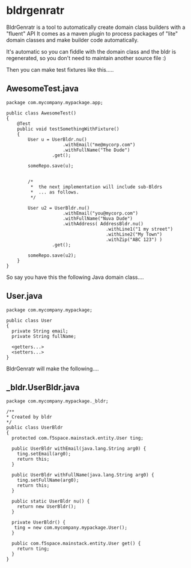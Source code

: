 bldrgenratr
===========

BldrGenratr is a tool to automatically create domain class builders with a "fluent" API
It comes as a maven plugin to process packages of "lite" domain classes and make builder code 
automatically.

It's automatic so you can fiddle with the domain class and the bldr is regenerated, so you don't need to maintain another source file :)

Then you can make test fixtures like this.....


AwesomeTest.java
---------------

    package com.mycompany.mypackage.app;
    
    public class AwesomeTest()
    {
        @Test
        public void testSomethingWithFixture()
        {
            User u = UserBldr.nu()
                         .withEmail("me@mycorp.com")
                         .withFullName("The Dude")
                     .get();

            someRepo.save(u);
            
            
            /*
             *  the next implementation will include sub-Bldrs
             *  ... as follows.
             */ 
            
            User u2 = UserBldr.nu()
                         .withEmail("you@mycorp.com")
                         .withFullName("Nuva Dude")
                         .withAddress( AddressBldr.nu()
                                         .withLine1("1 my street")
                                         .withLine2("My Town")
                                         .withZip("ABC 123") )
                     .get();

            someRepo.save(u2);
        }
    }




So say you have this the following Java domain class....

User.java
---------

    package com.mycompany.mypackage;
    
    public class User
    {
      private String email;
      private String fullName;
      
      <getters...>
      <setters...>
    }
    




BldrGenratr will make the following....

_bldr.UserBldr.java
-------------------

    package com.mycompany.mypackage._bldr;
    
    /**
    * Created by bldr
    */
    public class UserBldr
    {
      protected com.f5space.mainstack.entity.User ting;
       
      public UserBldr withEmail(java.lang.String arg0) { 
        ting.setEmail(arg0); 
        return this; 
      }
		
      public UserBldr withFullName(java.lang.String arg0) { 
        ting.setFullName(arg0); 
        return this; 
      }
    	  	
      public static UserBldr nu() {
        return new UserBldr();
      }
    	
      private UserBldr() {
       ting = new com.mycompany.mypackage.User();
      }
    	
      public com.f5space.mainstack.entity.User get() {
        return ting;
      }
    }

